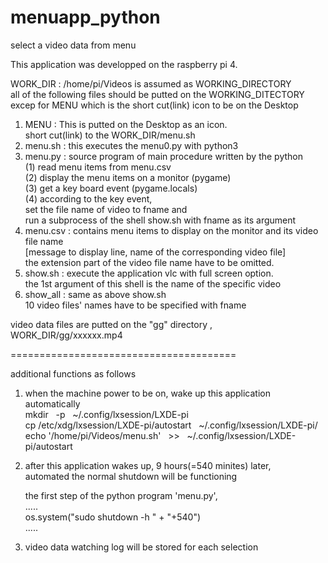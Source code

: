 # menuapp_python
select a video data from menu  

This application was developped on the raspberry pi 4.  

WORK_DIR : /home/pi/Videos is assumed as WORKING_DIRECTORY  
all of the following files should be putted on the WORKING_DITECTORY  
excep for MENU which is the short cut(link) icon to be on the Desktop  

1. MENU : This is putted on the Desktop as an icon.  
          short cut(link) to the WORK_DIR/menu.sh  
2. menu.sh : this executes the menu0.py with python3  
3. menu.py : source program of main procedure written by the python   
          (1) read menu items from menu.csv  
          (2) display the menu items on a monitor (pygame)   
          (3) get a key board event (pygame.locals)  
          (4) according to the key event,  
             set the file name of video to fname and   
             run a subprocess of the shell show.sh with fname as its argument   
4. menu.csv : contains menu items to display on the monitor and its video file name   
          [message to display line, name of the corresponding video file]  
          the extension part of the video file name have to be omitted.   
5. show.sh : execute the application vlc with full screen option.  
          the 1st argument of this shell is the name of the specific video   
6. show_all : same as above show.sh  
          10 video files' names have to be specified with fname  

video data files are putted on the "gg" directory , WORK_DIR/gg/xxxxxx.mp4

=======================================  

additional functions as follows  

1. when the machine power to be on, wake up this application automatically  
    mkdir &nbsp; -p &nbsp; ~/.config/lxsession/LXDE-pi  
    cp /etc/xdg/lxsession/LXDE-pi/autostart &nbsp; ~/.config/lxsession/LXDE-pi/    
    echo '/home/pi/Videos/menu.sh' &nbsp; >> &nbsp; ~/.config/lxsession/LXDE-pi/autostart  

2. after this application wakes up, 9 hours(=540 minites) later,  
   automated the normal shutdown will be functioning  

     the first step of the python program 'menu.py',  
             .....  
         os.system("sudo shutdown -h " + "+540")  
             .....  

3. video data watching log will be stored for each selection  
